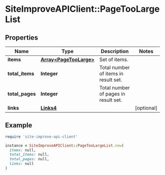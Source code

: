# SiteImproveAPIClient::PageTooLargeList

## Properties

| Name | Type | Description | Notes |
| ---- | ---- | ----------- | ----- |
| **items** | [**Array&lt;PageTooLarge&gt;**](PageTooLarge.md) | Set of items. |  |
| **total_items** | **Integer** | Total number of items in result set. |  |
| **total_pages** | **Integer** | Total number of pages in result set. |  |
| **links** | [**Links4**](Links4.md) |  | [optional] |

## Example

```ruby
require 'site-improve-api-client'

instance = SiteImproveAPIClient::PageTooLargeList.new(
  items: null,
  total_items: null,
  total_pages: null,
  links: null
)
```

